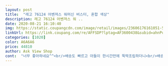 ```yaml
---
layout: post 
title:  "레고 76124 어벤져스 워머신 버스터, 혼합 색상" 
description: 레고 76124 어벤져스 워 ..
date: 2020-08-21 16:10:40 
img: https://static.coupangcdn.com/image/retail/images/23606176161051-57dba537-a6fb-4711-93e7-9f052f7717d4.jpg 
linkUrl: https://link.coupang.com/re/AFFSDP?lptag=AF3600438&subid=ahnPublicAsk&pageKey=222531772&itemId=697697763&vendorItemId=4782028275&traceid=V0-113-c72732ebd34017fb 
categories: [1020] 
color: A6A6A6 
price: 44810 
author: Ask View Shop 
cont:  "너무 좋아하네요^^<br/>배송도 빠르고 아들이 한시간만에 뚝딱조립하더니<br/>배송도 빠르고 아이가 엄청 좋아하네요  가격도 착하고요<br/>생일선물로 구매핬어요.<br/><br/>좋아했어요^<br/> -<br/> -^<br/>직접 개봉하진 못해 안에는 모르지만<br/>" 
---
```

